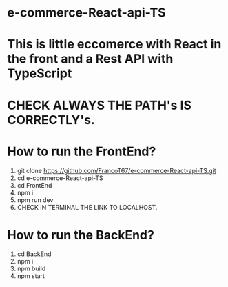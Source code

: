 # e-commerce-React-api-TS
# This is  little eccomerce with React in the front and a Rest API with TypeScript

# CHECK ALWAYS THE PATH's IS CORRECTLY's.

# How to run the FrontEnd?

1. git clone https://github.com/FrancoT67/e-commerce-React-api-TS.git
2. cd e-commerce-React-api-TS
3. cd FrontEnd
4. npm i
5. npm run dev
6. CHECK IN TERMINAL THE LINK TO LOCALHOST.

# How to run the BackEnd?

1. cd BackEnd
2. npm i
3. npm build
4. npm start

